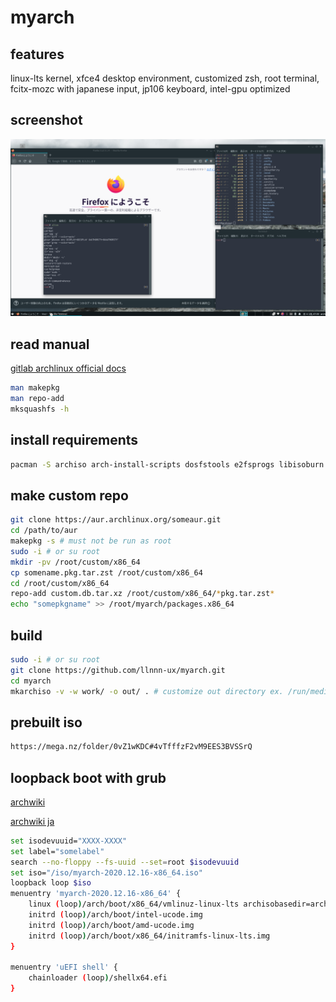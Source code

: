 # myarch

## features

linux-lts kernel, xfce4 desktop environment, customized zsh, root terminal, fcitx-mozc with japanese input, jp106 keyboard, intel-gpu optimized

## screenshot

<img src="https://github.com/llnnn-ux/myarch/blob/master/2021-01-04_07-39.png" title="screenshot1">

## read manual

[gitlab archlinux official docs](https://gitlab.archlinux.org/archlinux/archiso/-/tree/master/docs)

```bash
man makepkg
man repo-add
mksquashfs -h
```

## install requirements

```bash
pacman -S archiso arch-install-scripts dosfstools e2fsprogs libisoburn mtools squashfs-tools --needed
```

## make custom repo

```bash
git clone https://aur.archlinux.org/someaur.git
cd /path/to/aur
makepkg -s # must not be run as root
sudo -i # or su root
mkdir -pv /root/custom/x86_64
cp somename.pkg.tar.zst /root/custom/x86_64
cd /root/custom/x86_64
repo-add custom.db.tar.xz /root/custom/x86_64/*pkg.tar.zst*
echo "somepkgname" >> /root/myarch/packages.x86_64
```

## build

```bash
sudo -i # or su root
git clone https://github.com/llnnn-ux/myarch.git
cd myarch
mkarchiso -v -w work/ -o out/ . # customize out directory ex. /run/media/user/label
```
## prebuilt iso

```bash
https://mega.nz/folder/0vZ1wKDC#4vTfffzF2vM9EES3BVSSrQ
```

## loopback boot with grub 

[archwiki](https://wiki.archlinux.org/index.php/Multiboot_USB_drive)

[archwiki ja](https://wiki.archlinux.jp/index.php/%E3%83%9E%E3%83%AB%E3%83%81%E3%83%96%E3%83%BC%E3%83%88_USB_%E3%83%89%E3%83%A9%E3%82%A4%E3%83%96)

```bash
set isodevuuid="XXXX-XXXX"
set label="somelabel"
search --no-floppy --fs-uuid --set=root $isodevuuid
set iso="/iso/myarch-2020.12.16-x86_64.iso"
loopback loop $iso
menuentry 'myarch-2020.12.16-x86_64' {
    linux (loop)/arch/boot/x86_64/vmlinuz-linux-lts archisobasedir=arch archisolabel=$label img_dev=/dev/disk/by-uuid/$isodevuuid img_loop=$iso earlymodules=loop
    initrd (loop)/arch/boot/intel-ucode.img
    initrd (loop)/arch/boot/amd-ucode.img
    initrd (loop)/arch/boot/x86_64/initramfs-linux-lts.img
}

menuentry 'uEFI shell' {
    chainloader (loop)/shellx64.efi
}
```
